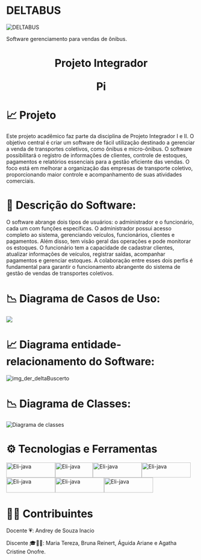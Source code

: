 # DELTABUS

![DELTABUS](https://github.com/BrunaReinert17/Pi2-deltabus/assets/111304031/be02f278-ee73-431b-9d7c-ab1eb1ec22d3)


Software gerenciamento para vendas de ônibus.


# <p align="center" >Projeto Integrador</p><p align="center" > Pi</p> 

# 📈 Projeto 
Este projeto acadêmico faz parte da disciplina de Projeto Integrador I e II. O objetivo central é criar um software de fácil utilização destinado a gerenciar a venda de transportes coletivos, como ônibus e micro-ônibus. O software possibilitará o registro de informações de clientes, controle de estoques, pagamentos e relatórios essenciais para a gestão eficiente das vendas. O foco está em melhorar a organização das empresas de transporte coletivo, proporcionando maior controle e acompanhamento de suas atividades comerciais.

# 📃 Descrição do Software:
O software abrange dois tipos de usuários: o administrador e o funcionário, cada um com funções específicas. O administrador possui acesso completo ao sistema, gerenciando veículos, funcionários, clientes e pagamentos. Além disso, tem visão geral das operações e pode monitorar os estoques. O funcionário tem a capacidade de cadastrar clientes, atualizar informações de veículos, registrar saídas, acompanhar pagamentos e gerenciar estoques. A colaboração entre esses dois perfis é fundamental para garantir o funcionamento abrangente do sistema de gestão de vendas de transportes coletivos.


# 📉 Diagrama de Casos de Uso:
![](https://github.com/BrunaReinert17/Pi2-deltabus/assets/111304031/79d7788d-2417-462f-ad3f-22e9e80bc3ec)

# 📈 Diagrama entidade-relacionamento do Software:
![img_der_deltaBuscerto](https://github.com/BrunaReinert17/Pi2-deltabus/assets/111304031/9994b3e5-655d-48b5-a038-c09bd635df50)

# 📉 Diagrama de Classes:
![Diagrama de classes ](https://github.com/BrunaReinert17/Pi2-deltabus/assets/111304031/de42cf60-8405-4ce8-8f1e-5e0d05f1e666)

# ⚙️ Tecnologias e Ferramentas 
<img align="center" alt="Eli-java" height="40" width="130" src="https://img.shields.io/badge/MySQL-00000F?style=for-the-badge&logo=mysql&logoColor=white"><img align="center" alt="Eli-java" height="40" width="100" src="https://img.shields.io/badge/Java-ED8B00?style=for-the-badge&logo=openjdk&logoColor=white" ><img align="center" alt="Eli-java" height="40" width="130" src="https://img.shields.io/badge/Eclipse-2C2255?style=for-the-badge&logo=eclipse&logoColor=white"><img align="center" alt="Eli-java" height="40" width="130" src="https://img.shields.io/badge/GitHub-100000?style=for-the-badge&logo=github&logoColor=white"><img align="center" alt="Eli-java" height="40" width="130" src="https://img.shields.io/badge/Canva-%2300C4CC.svg?&style=for-the-badge&logo=Canva&logoColor=white"><img align="center" alt="Eli-java" height="40" width="130" src="https://img.shields.io/badge/GIT-E44C30?style=for-the-badge&logo=git&logoColor=white"><img align="center" alt="Eli-java" height="40" width="130" src="https://img.shields.io/badge/Apache%20Maven-C71A36?style=for-the-badge&logo=Apache%20Maven&logoColor=white">

#  👨‍💻  Contribuintes

<p align="left" >Docente 💗:  Andrey de Souza Inacio </p>
<p align="left" >Discente 🎓🤘🏻: Maria Tereza, Bruna Reinert, Águida Ariane e Agatha Cristine Onofre.</p>
